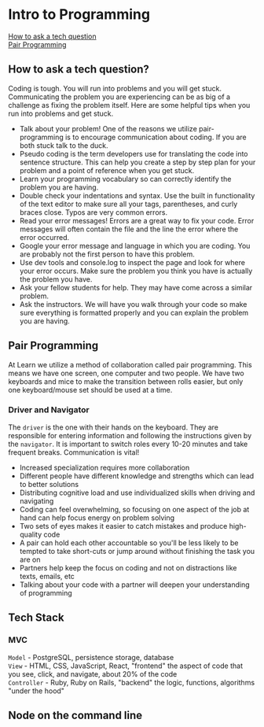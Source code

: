 # Intro to Programming

<a href id="#tech">How to ask a tech question</a> <br />
<a href id="#pair">Pair Programming</a> <br />


## How to ask a tech question? <a id="tech"></a>

Coding is tough. You will run into problems and you will get stuck. Communicating the problem you are experiencing can be as big of a challenge as fixing the problem itself. Here are some helpful tips when you run into problems and get stuck.

<ul>
    <li>Talk about your problem! One of the reasons we utilize pair-programming is to encourage communication about coding. If you are both stuck talk to the duck.</li>
    <li>Pseudo coding is the term developers use for translating the code into sentence structure. This can help you create a step by step plan for your problem and a point of reference when you get stuck.</li>
    <li>Learn your programming vocabulary so can correctly identify the problem you are having.</li>
    <li>Double check your indentations and syntax. Use the built in functionality of the text editor to make sure all your tags, parentheses, and curly braces close. Typos are very common errors.</li>
    <li>Read your error messages! Errors are a great way to fix your code. Error messages will often contain the file and the line the error where the error occurred.</li>
    <li>Google your error message and language in which you are coding. You are probably not the first person to have this problem.</li>
    <li>Use dev tools and console.log to inspect the page and look for where your error occurs. Make sure the problem you think you have is actually the problem you have.</li>
    <li>Ask your fellow students for help. They may have come across a similar problem.</li>
    <li>Ask the instructors. We will have you walk through your code so make sure everything is formatted properly and you can explain the problem you are having.</li>
</ul>

## Pair Programming

At Learn we utilize a method of collaboration called pair programming. This means we have one screen, one computer and two people. We have two keyboards and mice to make the transition between rolls easier, but only one keyboard/mouse set should be used at a time.

### Driver and Navigator

The `driver` is the one with their hands on the keyboard. They are responsible for entering information and following the instructions given by the `navigator`. It is important to switch roles every 10-20 minutes and take frequent breaks. Communication is vital!


<ul>
    <li>Increased specialization requires more collaboration</li>
    <li>Different people have different knowledge and strengths which can lead to better solutions</li>
    <li>Distributing cognitive load and use individualized skills when driving and navigating
    <li>Coding can feel overwhelming, so focusing on one aspect of the job at hand can help focus energy on problem solving</li>
    <li>Two sets of eyes makes it easier to catch mistakes and produce high-quality code</li>
    <li>A pair can hold each other accountable so you'll be less likely to be tempted to take short-cuts or jump around without finishing the task you are on</li>
    <li>Partners help keep the focus on coding and not on distractions like texts, emails, etc</li>
    <li>Talking about your code with a partner will deepen your understanding of programming</li>
</ul>


## Tech Stack

### MVC

`Model` - PostgreSQL, persistence storage, database <br />
`View` - HTML, CSS, JavaScript, React, "frontend" the aspect of code that you see, click, and navigate, about 20% of the code<br />
`Controller` - Ruby, Ruby on Rails, "backend" the logic, functions, algorithms "under the hood" <br />


## Node on the command line
